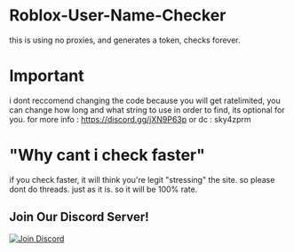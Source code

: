 # Roblox-User-Name-Checker

this is using no proxies, and generates a token, checks forever.

# Important

i dont reccomend changing the code because you will get ratelimited, you can change how long and what string to use in order to find, its optional for you. for more info : https://discord.gg/jXN9P63p or dc : sky4zprm

# "Why cant i check faster"

if you check faster, it will think you're legit "stressing" the site. so please dont do threads. just as it is. so it will be 100% rate.

## Join Our Discord Server!

[![Join Discord](https://img.shields.io/badge/Discord-Join%20Us-%237289DA?style=for-the-badge&logo=discord&logoColor=white)](https://discord.gg/sCYSbQQt9K)
